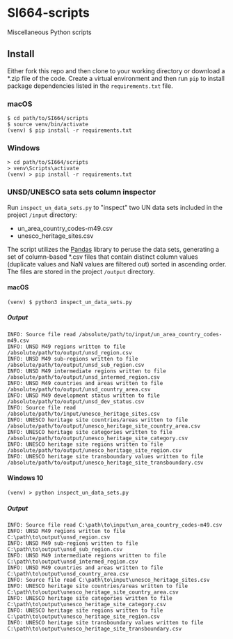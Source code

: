 # SI664-scripts
Miscellaneous Python scripts

## Install
Either fork this repo and then clone to your working directory or download a *.zip file of the code. Create a virtual environment and then run `pip` to install package dependencies listed in the `requirements.txt` file. 

### macOS
```commandline
$ cd path/to/SI664/scripts
$ source venv/bin/activate
(venv) $ pip install -r requirements.txt
```

### Windows
```commandline
> cd path/to/SI664/scripts
> venv\Scripts\activate
(venv) > pip install -r requirements.txt
```

### UNSD/UNESCO sata sets column inspector
Run `inspect_un_data_sets.py` to "inspect" two UN data sets included in the project `/input` directory:

* un_area_country_codes-m49.csv
* unesco_heritage_sites.csv

The script utilizes the [Pandas](https://pandas.pydata.org/) library to peruse the data sets, 
generating a set of column-based *.csv files that contain distinct column values (duplicate 
values and NaN values are filtered out) sorted in ascending order.  The files are stored in the 
project `/output` directory.

#### macOS
```commandline
(venv) $ python3 inspect_un_data_sets.py
```

##### Output

```commandline
INFO: Source file read /absolute/path/to/input/un_area_country_codes-m49.csv
INFO: UNSD M49 regions written to file /absolute/path/to/output/unsd_region.csv
INFO: UNSD M49 sub-regions written to file /absolute/path/to/output/unsd_sub_region.csv
INFO: UNSD M49 intermediate regions written to file /absolute/path/to/output/unsd_intermed_region.csv
INFO: UNSD M49 countries and areas written to file /absolute/path/to/output/unsd_country_area.csv
INFO: UNSD M49 development status written to file /absolute/path/to/output/unsd_dev_status.csv
INFO: Source file read /absolute/path/to/input/unesco_heritage_sites.csv
INFO: UNESCO heritage site countries/areas written to file /absolute/path/to/output/unesco_heritage_site_country_area.csv
INFO: UNESCO heritage site categories written to file /absolute/path/to/output/unesco_heritage_site_category.csv
INFO: UNESCO heritage site regions written to file /absolute/path/to/output/unesco_heritage_site_region.csv
INFO: UNESCO heritage site transboundary values written to file /absolute/path/to/output/unesco_heritage_site_transboundary.csv
```

#### Windows 10
```commandline
(venv) > python inspect_un_data_sets.py
```

##### Output

```commandline
INFO: Source file read C:\path\to\input\un_area_country_codes-m49.csv
INFO: UNSD M49 regions written to file C:\path\to\output\unsd_region.csv
INFO: UNSD M49 sub-regions written to file C:\path\to\output\unsd_sub_region.csv
INFO: UNSD M49 intermediate regions written to file C:\path\to\output\unsd_intermed_region.csv
INFO: UNSD M49 countries and areas written to file C:\path\to\output\unsd_country_area.csv
INFO: Source file read C:\path\to\input\unesco_heritage_sites.csv
INFO: UNESCO heritage site countries/areas written to file C:\path\to\output\unesco_heritage_site_country_area.csv
INFO: UNESCO heritage site categories written to file C:\path\to\output\unesco_heritage_site_category.csv
INFO: UNESCO heritage site regions written to file C:\path\to\output\unesco_heritage_site_region.csv
INFO: UNESCO heritage site transboundary values written to file C:\path\to\output\unesco_heritage_site_transboundary.csv
```
